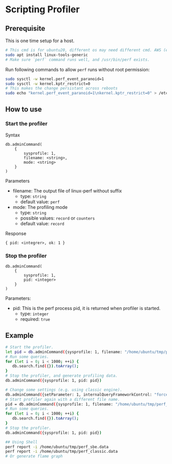 # Scripting Profiler

## Prerequisite

This is one time setup for a host.

```bash
# This cmd is for ubuntu20, different os may need different cmd. AWS (evergreen host) may require addition pkg.
sudo apt install linux-tools-generic
# Make sure `perf` command runs well, and /usr/bin/perf exists.
```

Run following commands to allow `perf` runs without root permission:

```bash
sudo sysctl -w kernel.perf_event_paranoid=1
sudo sysctl -w kernel.kptr_restrict=0
# This makes the change persistant across reboots
sudo echo "kernel.perf_event_paranoid=1\nkernel.kptr_restrict=0" > /etc/sysctl.d/perf.conf
```

## How to use

### Start the profiler

Syntax

```
db.adminCommand(
    {
        sysprofile: 1,
        filename: <string>,
        mode: <string>
    }
)
```

Parameters

- filename: The output file of linux-perf without suffix
    - type: `string`
    - default value: `perf`
- mode: The profiling mode
    - type: `string`
    - possible values: `record` or `counters`
    - default value: `record`

Response

```
{ pid: <integrer>, ok: 1 }
```

### Stop the profiler

```
db.adminCommand(
    {
        sysprofile: 1,
        pid: <integer>
    }
)
```

Parameters:

- pid: This is the perf process pid, it is returned when profiler is started.
    - type: `integer`
    - required: `true`

## Example

```bash
# Start the profiler.
let pid = db.adminCommand({sysprofile: 1, filename: "/home/ubuntu/tmp/perf_sbe"}).pid;
# Run some queries.
for (let i = 0; i < 1000; ++i) {
   db.search.find({}).toArray();
}
# Stop the profiler, and generate profiling data.
db.adminCommand({sysprofile: 1, pid: pid})

# Change some settings (e.g. using classic engine).
db.adminCommand({setParameter: 1, internalQueryFrameworkControl: "forceClassicEngine"})
# Start profiler again with a different file name.
pid = db.adminCommand({sysprofile: 1, filename: "/home/ubuntu/tmp/perf_classic"}).pid;
# Run some queries.
for (let i = 0; i < 1000; ++i) {
   db.search.find({}).toArray();
}
# Stop the profiler.
db.adminCommand({sysprofile: 1, pid: pid})

## Using Shell
perf report -i /home/ubuntu/tmp/perf_sbe.data
perf report -i /home/ubuntu/tmp/perf_classic.data
# Or generate flame graph
```
